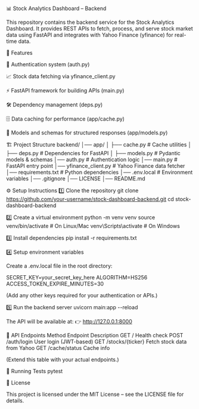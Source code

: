📊 Stock Analytics Dashboard – Backend

This repository contains the backend service for the Stock Analytics Dashboard. It provides REST APIs to fetch, process, and serve stock market data using FastAPI and integrates with Yahoo Finance (yfinance) for real-time data.

🚀 Features

🔑 Authentication system (auth.py)

📈 Stock data fetching via yfinance_client.py

⚡ FastAPI framework for building APIs (main.py)

🛠️ Dependency management (deps.py)

🗄️ Data caching for performance (app/cache.py)

📑 Models and schemas for structured responses (app/models.py)

🏗️ Project Structure
backend/
│── app/
│   ├── cache.py          # Cache utilities
│   ├── deps.py           # Dependencies for FastAPI
│   ├── models.py         # Pydantic models & schemas
│── auth.py               # Authentication logic
│── main.py               # FastAPI entry point
│── yfinance_client.py    # Yahoo Finance data fetcher
│── requirements.txt      # Python dependencies
│── .env.local            # Environment variables
│── .gitignore
│── LICENSE
│── README.md

⚙️ Setup Instructions
1️⃣ Clone the repository
git clone https://github.com/your-username/stock-dashboard-backend.git
cd stock-dashboard-backend

2️⃣ Create a virtual environment
python -m venv venv
source venv/bin/activate    # On Linux/Mac
venv\Scripts\activate       # On Windows

3️⃣ Install dependencies
pip install -r requirements.txt

4️⃣ Setup environment variables

Create a .env.local file in the root directory:

SECRET_KEY=your_secret_key_here
ALGORITHM=HS256
ACCESS_TOKEN_EXPIRE_MINUTES=30


(Add any other keys required for your authentication or APIs.)

5️⃣ Run the backend server
uvicorn main:app --reload


The API will be available at:
👉 http://127.0.0.1:8000

📌 API Endpoints
Method	Endpoint	Description
GET	/	Health check
POST	/auth/login	User login (JWT-based)
GET	/stocks/{ticker}	Fetch stock data from Yahoo
GET	/cache/status	Cache info

(Extend this table with your actual endpoints.)

🧪 Running Tests
pytest

📜 License

This project is licensed under the MIT License – see the LICENSE
 file for details.
